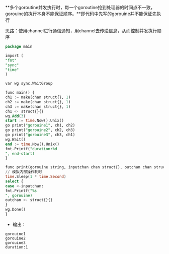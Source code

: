 **多个goroutine并发执行时，每一个goroutine抢到处理器的时间点不一致，gorouine的执行本身不能保证顺序。**即代码中先写的gorouine并不能保证先执行

思路：使用channel进行通信通知，用channel去传递信息，从而控制并发执行顺序

```sql
package main

import (
"fmt"
"sync"
"time"
)

var wg sync.WaitGroup

func main() {
ch1 := make(chan struct{}, 1)
ch2 := make(chan struct{}, 1)
ch3 := make(chan struct{}, 1)
ch1 <- struct{}{}
wg.Add(3)
start := time.Now().Unix()
go print("gorouine1", ch1, ch2)
go print("gorouine2", ch2, ch3)
go print("gorouine3", ch3, ch1)
wg.Wait()
end := time.Now().Unix()
fmt.Printf("duration:%d
", end-start)
}

func print(gorouine string, inputchan chan struct{}, outchan chan struct{}) {
// 模拟内部操作耗时
time.Sleep(1 * time.Second)
select {
case <-inputchan:
fmt.Printf("%s
", gorouine)
outchan <- struct{}{}
}
wg.Done()
}
```

- 输出：

```
gorouine1
gorouine2
gorouine3
duration:1
```